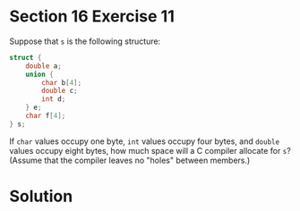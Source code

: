 # Section 16 Exercise 11

Suppose that `s` is the following structure:

```c
struct {
    double a;
    union {
        char b[4];
        double c;
        int d;
    } e;
    char f[4];
} s;
```

If `char` values occupy one byte, `int` values occupy four bytes, and `double` values occupy eight bytes, how much space will a C compiler allocate for `s`? (Assume that the compiler leaves no "holes" between members.)


# Solution


